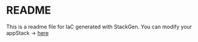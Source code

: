# README
This is a readme file for IaC generated with StackGen.
You can modify your appStack -> [here](http://main.dev.stackgen.com/appstacks/a30166be-d9dd-456e-a13b-c4d91726cd72)
